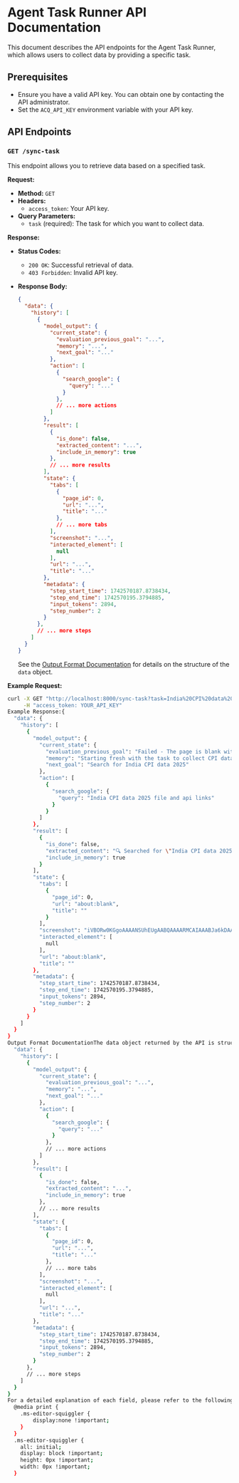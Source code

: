 # Agent Task Runner API Documentation

This document describes the API endpoints for the Agent Task Runner, which allows users to collect data by providing a specific task.

## Prerequisites

-   Ensure you have a valid API key. You can obtain one by contacting the API administrator.
-   Set the `ACQ_API_KEY` environment variable with your API key.

## API Endpoints

### `GET /sync-task`

This endpoint allows you to retrieve data based on a specified task.

**Request:**

-   **Method:** `GET`
-   **Headers:**
    -   `access_token`: Your API key.
-   **Query Parameters:**
    -   `task` (required): The task for which you want to collect data.

**Response:**

-   **Status Codes:**
    -   `200 OK`: Successful retrieval of data.
    -   `403 Forbidden`: Invalid API key.
-   **Response Body:**

    ```json
    {
      "data": {
        "history": [
          {
            "model_output": {
              "current_state": {
                "evaluation_previous_goal": "...",
                "memory": "...",
                "next_goal": "..."
              },
              "action": [
                {
                  "search_google": {
                    "query": "..."
                  }
                },
                // ... more actions
              ]
            },
            "result": [
              {
                "is_done": false,
                "extracted_content": "...",
                "include_in_memory": true
              },
              // ... more results
            ],
            "state": {
              "tabs": [
                {
                  "page_id": 0,
                  "url": "...",
                  "title": "..."
                },
                // ... more tabs
              ],
              "screenshot": "...",
              "interacted_element": [
                null
              ],
              "url": "...",
              "title": "..."
            },
            "metadata": {
              "step_start_time": 1742570187.8738434,
              "step_end_time": 1742570195.3794885,
              "input_tokens": 2894,
              "step_number": 2
            }
          },
          // ... more steps
        ]
      }
    }
    ```

    See the [Output Format Documentation](#output-format-documentation) for details on the structure of the `data` object.

**Example Request:**

```bash
curl -X GET "http://localhost:8000/sync-task?task=India%20CPI%20data%202025" \
     -H "access_token: YOUR_API_KEY"
Example Response:{
  "data": {
    "history": [
      {
        "model_output": {
          "current_state": {
            "evaluation_previous_goal": "Failed - The page is blank with no elements present",
            "memory": "Starting fresh with the task to collect CPI data for 2025. No progress made yet as the page is empty.",
            "next_goal": "Search for India CPI data 2025"
          },
          "action": [
            {
              "search_google": {
                "query": "India CPI data 2025 file and api links"
              }
            }
          ]
        },
        "result": [
          {
            "is_done": false,
            "extracted_content": "🔍 Searched for \"India CPI data 2025 file and api links\" in Google",
            "include_in_memory": true
          }
        ],
        "state": {
          "tabs": [
            {
              "page_id": 0,
              "url": "about:blank",
              "title": ""
            }
          ],
          "screenshot": "iVBORw0KGgoAAAANSUhEUgAABQAAAARMCAIAAABJa6kDAAAAAXNSR0IArs4c6QAAGWpJREFUeJzs18ENwCAQwLDS/Xc+...",
          "interacted_element": [
            null
          ],
          "url": "about:blank",
          "title": ""
        },
        "metadata": {
          "step_start_time": 1742570187.8738434,
          "step_end_time": 1742570195.3794885,
          "input_tokens": 2894,
          "step_number": 2
        }
      }
    ]
  }
}
Output Format DocumentationThe data object returned by the API is structured as follows:{
  "data": {
    "history": [
      {
        "model_output": {
          "current_state": {
            "evaluation_previous_goal": "...",
            "memory": "...",
            "next_goal": "..."
          },
          "action": [
            {
              "search_google": {
                "query": "..."
              }
            },
            // ... more actions
          ]
        },
        "result": [
          {
            "is_done": false,
            "extracted_content": "...",
            "include_in_memory": true
          },
          // ... more results
        ],
        "state": {
          "tabs": [
            {
              "page_id": 0,
              "url": "...",
              "title": "..."
            },
            // ... more tabs
          ],
          "screenshot": "...",
          "interacted_element": [
            null
          ],
          "url": "...",
          "title": "..."
        },
        "metadata": {
          "step_start_time": 1742570187.8738434,
          "step_end_time": 1742570195.3794885,
          "input_tokens": 2894,
          "step_number": 2
        }
      },
      // ... more steps
    ]
  }
}
For a detailed explanation of each field, please refer to the following:data: The top-level container for all returned information.history: An array of steps taken by the agent.  Each step contains model_output, result, state, and metadata.model_output: The agent's decision-making output for a step.current_state: Information about the agent's current state.evaluation_previous_goal:  Evaluation of the prior step's goal.memory: The agent's memory.next_goal: The agent's next goal.action:  The action(s) the agent will perform.search_google: A Google search action.query: The search query.result: The result(s) of the agent's actions.is_done:  Indicates if the action was completed.extracted_content: Content extracted from the action.include_in_memory: Indicates if the result should be stored in memory.state: The state of the browser.tabs:  Information about browser tabs.page_id: Unique tab identifier.url: Tab URL.title: Tab title.screenshot: A base64-encoded screenshot.interacted_element: Array of interacted elements.url: The current URL.title: The current page title.metadata:
  @media print {
    .ms-editor-squiggler {
        display:none !important;
    }
  }
  .ms-editor-squiggler {
    all: initial;
    display: block !important;
    height: 0px !important;
    width: 0px !important;
  }
